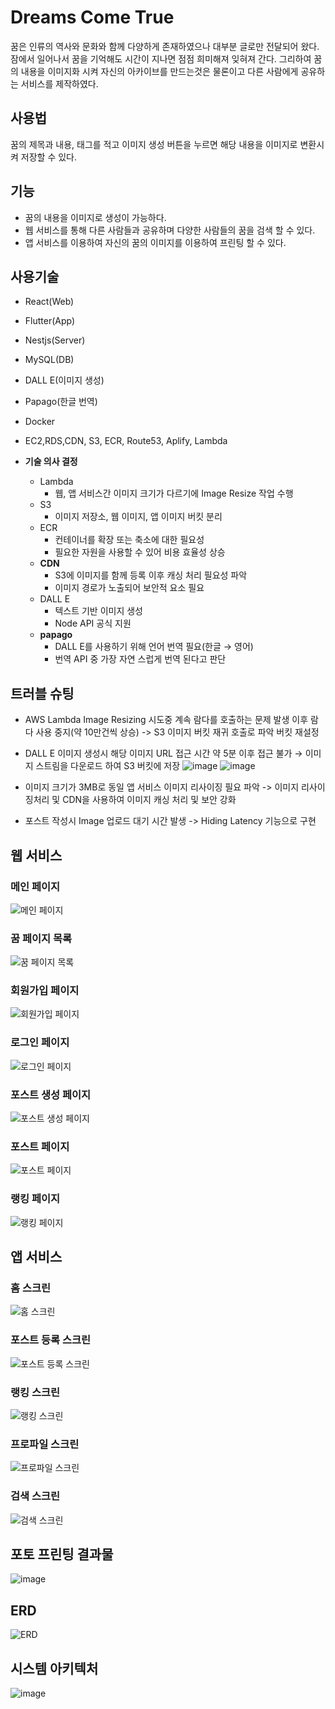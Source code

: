 # Dreams Come True

꿈은 인류의 역사와 문화와 함께 다양하게 존재하였으나 대부분 글로만 전달되어 왔다.
잠에서 일어나서 꿈을 기억해도 시간이 지나면 점점 희미해져 잊혀져 간다.
그리하여 꿈의 내용을 이미지화 시켜 자신의 아카이브를 만드는것은 물론이고 다른 사람에게 공유하는 서비스를 제작하였다.

## 사용법
꿈의 제목과 내용, 태그를 적고 이미지 생성 버튼을 누르면 해당 내용을 이미지로 변환시켜 저장할 수 있다.

## 기능

- 꿈의 내용을 이미지로 생성이 가능하다.
- 웹 서비스를 통해 다른 사람들과 공유하며 다양한 사람들의 꿈을 검색 할 수 있다.
- 앱 서비스를 이용하여 자신의 꿈의 이미지를 이용하여 프린팅 할 수 있다.

## 사용기술
- React(Web)
- Flutter(App)
- Nestjs(Server)
- MySQL(DB)
- DALL E(이미지 생성)
- Papago(한글 번역)
- Docker
- EC2,RDS,CDN, S3, ECR, Route53, Aplify, Lambda

- **기술 의사 결정**
    - Lambda
        - 웹, 앱 서비스간 이미지 크기가 다르기에 Image Resize 작업 수행
    - S3
        - 이미지 저장소, 웹 이미지, 앱 이미지 버킷 분리
    - ECR
        - 컨테이너를 확장 또는 축소에 대한 필요성
        - 필요한 자원을 사용할 수 있어 비용 효율성 상승
    - **CDN**
        - S3에 이미지를 함께 등록 이후 캐싱 처리 필요성 파악
        - 이미지 경로가 노출되어 보안적 요소 필요
    - DALL E
        - 텍스트 기반 이미지 생성
        - Node API 공식 지원
    - **papago**
        - DALL E를 사용하기 위해 언어 번역 필요(한글 → 영어)
        - 번역 API 중 가장 자연 스럽게 번역 된다고 판단
      
## 트러블 슈팅
- AWS Lambda Image Resizing 시도중 계속 람다를 호출하는 문제 발생 이후 람다 사용 중지(약 10만건씩 상승) -> S3 이미지 버킷 재귀 호출로 파악 버킷 재설정
- DALL E 이미지 생성시 해당 이미지 URL 접근 시간 약 5분 이후 접근 불가 → 이미지 스트림을 다운로드 하여 S3 버킷에 저장
  ![image](https://github.com/DragonSky2357/DreamsComeTrue/assets/38320524/de34c525-50d4-4ef4-b4a6-02e08aa425ea)
  ![image](https://github.com/DragonSky2357/DreamsComeTrue/assets/38320524/efbd15a5-addc-4374-b939-a3a3c994662c)

- 이미지 크기가 3MB로 동일 앱 서비스 이미지 리사이징 필요 파악 -> 이미지 리사이징처리 및 CDN을 사용하여 이미지 캐싱 처리 및 보안 강화
- 포스트 작성시 Image 업로드 대기 시간 발생 -> Hiding Latency 기능으로 구현

## 웹 서비스

### 메인 페이지
![메인 페이지](https://github.com/DragonSky2357/DreamsComeTrue/assets/38320524/055a36d4-f6c4-443c-b7ee-5b6d988f10dc)

### 꿈 페이지 목록
![꿈 페이지 목록](https://github.com/DragonSky2357/DreamsComeTrue/assets/38320524/ca4bcc16-0a44-46d7-998f-0d4eaabc92a6)

### 회원가입 페이지
![회원가입 페이지](https://github.com/DragonSky2357/DreamsComeTrue/assets/38320524/32883b26-e332-4cb1-87ba-dee72a2a7d9b)

### 로그인 페이지
![로그인 페이지](https://github.com/DragonSky2357/DreamsComeTrue/assets/38320524/d20413eb-3d76-4788-9ef1-3f093048213a)

### 포스트 생성 페이지
![포스트 생성 페이지](https://github.com/DragonSky2357/DreamsComeTrue/assets/38320524/c29b5ff4-0d54-40d2-88c8-2b8e73816b78)

### 포스트 페이지
![포스트 페이지](https://github.com/DragonSky2357/DreamsComeTrue/assets/38320524/d48d9292-b7c0-492e-a788-8faf836435d0)

### 랭킹 페이지
![랭킹 페이지](https://github.com/DragonSky2357/DreamsComeTrue/assets/38320524/e833a540-3cf5-4318-8b72-f09d164b3928)

## 앱 서비스

### 홈 스크린 
![홈 스크린](https://github.com/DragonSky2357/DreamsComeTrue/assets/38320524/f84cdc1a-2bc6-4476-ac61-97d5ca48b12c)

### 포스트 등록 스크린 
![포스트 등록 스크린](https://github.com/DragonSky2357/DreamsComeTrue/assets/38320524/e2b63a1b-743a-4245-8f0a-eb3d1f49bfa6)

### 랭킹 스크린
![랭킹 스크린](htps://github.com/DragonSky2357/DreamsComeTrue/assets/38320524/367dd55e-7469-4427-b27f-168adcab4748)

### 프로파일 스크린
![프로파일 스크린](https://github.com/DragonSky2357/DreamsComeTrue/assets/38320524/681b5d17-cb82-4ec4-a16f-33d9a83a44d4)

### 검색 스크린
![검색 스크린](https://github.com/DragonSky2357/DreamsComeTrue/assets/38320524/5849288d-786f-4993-b4e6-830d3e8bb394)

## 포토 프린팅 결과물
![image](https://github.com/DragonSky2357/DreamsComeTrue/assets/38320524/7bac0a94-4588-4370-b204-6e92f5b6ab1f)

## ERD
![ERD](https://github.com/DragonSky2357/DreamsComeTrue/assets/38320524/2f1a2c3c-ec31-4179-aa8a-c3ea1de56491)

## 시스템 아키텍처
![image](https://github.com/DragonSky2357/DreamsComeTrue/assets/38320524/1e37a018-59bd-4048-84f8-95856d3828f2)

